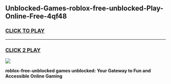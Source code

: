 
## Unblocked-Games-roblox-free-unblocked-Play-Online-Free-4qf48
<h3>
<a href="https://premium76.site?title=roblox-free-unblocked&ref=26A">CLICK TO PLAY</a></h3>
<hr>

<h3>
<a href="https://premium76.site?title=roblox-free-unblocked&ref=26A">CLICK 2 PLAY</a>
  
</h3>

<a href="https://premium76.site?title=roblox-free-unblocked&ref=26A"><img src="https://clearcache.store/games.png"></a>


**roblox-free-unblocked games unblocked: Your Gateway to Fun and Accessible Online Gaming**
